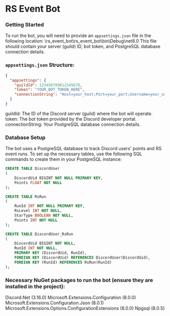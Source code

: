 # RS Event Bot

### Getting Started

To run the bot, you will need to provide an `appsettings.json` file in the following location:
\rs_event_bot\rs_event_bot\bin\Debug\net8.0
This file should contain your server (guild) ID, bot token, and PostgreSQL database connection details.

### `appsettings.json` Structure:
```json
{
  "appsettings": {
    "guildId": 123456789012345678,
    "token": "YOUR_BOT_TOKEN_HERE",
    "connectionString": "Host=your_host;Port=your_port;Username=your_username;Password=your_password;Database=your_database"
  }
}
```
guildId: The ID of the Discord server (guild) where the bot will operate.
token: The bot token provided by the Discord developer portal.
connectionString: Your PostgreSQL database connection details.

### Database Setup
The bot uses a PostgreSQL database to track Discord users' points and RS event runs. To set up the necessary tables, use the following SQL commands to create them in your PostgreSQL instance:

```sql
CREATE TABLE DiscordUser
(
    DiscordUid BIGINT NOT NULL PRIMARY KEY,
    Points FLOAT NOT NULL
);

CREATE TABLE RsRun
(
    RunId INT NOT NULL PRIMARY KEY,
    RsLevel INT NOT NULL,
    StarType BOOLEAN NOT NULL,
    Points INT NOT NULL
);

CREATE TABLE DiscordUser_RsRun
(
    DiscordUid BIGINT NOT NULL,
    RunId INT NOT NULL,
    PRIMARY KEY (DiscordUid, RunId),
    FOREIGN KEY (DiscordUid) REFERENCES DiscordUser(DiscordUid),
    FOREIGN KEY (RunId) REFERENCES RsRun(RunId)
);
```

### Necessary NuGet packages to run the bot (ensure they are installed in the project):
Discord.Net (3.16.0)
Microsoft.Extensions.Configuration (8.0.0)
Microsoft.Extensions.Configuration.Json (8.0.1)
Microsoft.Extensions.Options.ConfigurationExtensions (8.0.0)
Npgsql (8.0.5)
